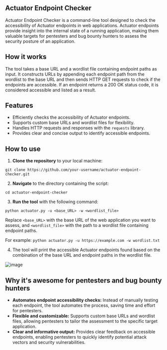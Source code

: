 ## Actuator Endpoint Checker
Actuator Endpoint Checker is a command-line tool designed to check the accessibility of Actuator endpoints in web applications. Actuator endpoints provide insight into the internal state of a running application, making them valuable targets for pentesters and bug bounty hunters to assess the security posture of an application.

## How it works
The tool takes a base URL and a wordlist file containing endpoint paths as input. It constructs URLs by appending each endpoint path from the wordlist to the base URL and then sends HTTP GET requests to check if the endpoints are accessible. If an endpoint returns a 200 OK status code, it is considered accessible and listed as a result.

## Features
- Efficiently checks the accessibility of Actuator endpoints.
- Supports custom base URLs and wordlist files for flexibility.
- Handles HTTP requests and responses with the `requests` library.
- Provides clear and concise output to identify accessible endpoints.

## How to use
1. **Clone the repository** to your local machine:

`git clone https://github.com/your-username/actuator-endpoint-checker.git`

2. **Navigate** to the directory containing the script:

`cd actuator-endpoint-checker`

3. **Run the tool** with the following command:

`python actuator.py -u <base_URL> -w <wordlist_file>`

Replace `<base_URL>` with the base URL of the web application you want to assess, and `<wordlist_file>` with the path to a wordlist file containing endpoint paths. 

For example:
`python actuator.py -u https://example.com -w wordlist.txt`

4. The tool will print the accessible Actuator endpoints found based on the combination of the base URL and endpoint paths in the wordlist file.
   
![image](https://github.com/MrLups/ActuatorEndpointChecker/assets/83069165/282bbf24-234b-45f5-9947-36edfc89a0e7)


## Why it's awesome for pentesters and bug bounty hunters
- **Automates endpoint accessibility checks:** Instead of manually testing each endpoint, the tool automates the process, saving time and effort for pentesters.
- **Flexible and customizable:** Supports custom base URLs and wordlist files, allowing pentesters to tailor the assessment to the specific target application.
- **Clear and informative output:** Provides clear feedback on accessible endpoints, enabling pentesters to quickly identify potential attack vectors and security vulnerabilities.


